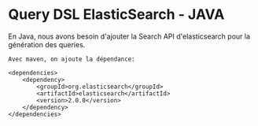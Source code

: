 # Query DSL ElasticSearch - JAVA

En Java, nous avons besoin d'ajouter la Search API d'elasticsearch pour la génération des queries.

	Avec maven, on ajoute la dépendance: 

	<dependencies>
        <dependency>
            <groupId>org.elasticsearch</groupId>
            <artifactId>elasticsearch</artifactId>
            <version>2.0.0</version>
        </dependency>
    </dependencies>
